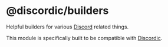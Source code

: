 # @discordic/builders

Helpful builders for various [Discord](https://discord.com) related things.

This module is specifically built to be compatible with [Discordic](https://github.com/ToastedDev/discordic).
